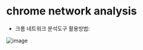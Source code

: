 # chrome network analysis

- 크롬 네트워크 분석도구 활용방법:

![image](https://user-images.githubusercontent.com/45334819/74332247-b39e6b80-4dd8-11ea-99b0-a02e492e5a30.png)

